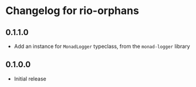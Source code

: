 # Changelog for rio-orphans

## 0.1.1.0

* Add an instance for `MonadLogger` typeclass, from the `monad-logger` library

## 0.1.0.0

* Initial release
